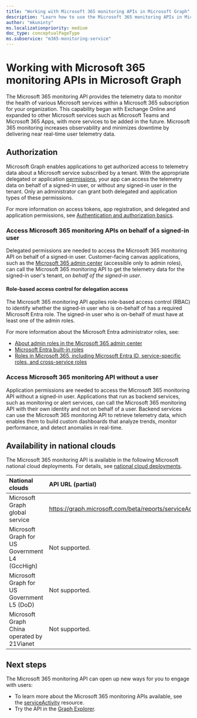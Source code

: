 ```yaml
---
title: "Working with Microsoft 365 monitoring APIs in Microsoft Graph"
description: "Learn how to use the Microsoft 365 monitoring APIs in Microsoft Graph to monitor the health of various Microsoft services for your organization."
author: "mkuninty"
ms.localizationpriority: medium
doc_type: conceptualPageType
ms.subservice: "m365-monitoring-service"
---
```


# Working with Microsoft 365 monitoring APIs in Microsoft Graph

The Microsoft 365 monitoring API provides the telemetry data to monitor the health of various Microsoft services within a Microsoft 365 subscription for your organization. This capability began with Exchange Online and expanded to other Microsoft services such as Microsoft Teams and Microsoft 365 Apps, with more services to be added in the future. Microsoft 365 monitoring increases observability and minimizes downtime by delivering near real-time user telemetry data.

## Authorization

Microsoft Graph enables applications to get authorized access to telemetry data about a Microsoft service subscribed by a tenant. With the appropriate delegated or application [permissions](/graph/permissions-reference#serviceactivity-exchangereadall), your app can access the telemetry data on behalf of a signed-in user, or without any signed-in user in the tenant. Only an administrator can grant both delegated and application types of these permissions.

For more information on access tokens, app registration, and delegated and application permissions, see [Authentication and authorization basics](/graph/auth/auth-concepts).

### Access Microsoft 365 monitoring APIs on behalf of a signed-in user

Delegated permissions are needed to access the Microsoft 365 monitoring API on behalf of a signed-in user. Customer-facing canvas applications, such as the [Microsoft 365 admin center](https://admin.microsoft.com/Adminportal/Home?source=applauncher#/homepage) (accessible only to admin roles), can call the Microsoft 365 monitoring API to get the telemetry data for the signed-in user's tenant, _on behalf of the signed-in user_.

#### Role-based access control for delegation access

The Microsoft 365 monitoring API applies role-based access control (RBAC) to identify whether the signed-in user who is on-behalf of has a required Microsoft Entra role. The signed-in user who is on-behalf of must have at least one of the admin roles.

For more information about the Microsoft Entra administrator roles, see:
* [About admin roles in the Microsoft 365 admin center](/microsoft-365/admin/add-users/about-admin-roles)
* [Microsoft Entra built-in roles](/entra/identity/role-based-access-control/permissions-reference)
* [Roles in Microsoft 365, including Microsoft Entra ID, service-specific roles, and cross-service roles](/azure/active-directory/roles/concept-understand-roles#how-azure-ad-roles-are-different-from-other-microsoft-365-roles)

### Access Microsoft 365 monitoring API without a user

Application permissions are needed to access the Microsoft 365 monitoring API without a signed-in user. Applications that run as backend services, such as monitoring or alert services, can call the Microsoft 365 monitoring API with their own identity and not on behalf of a user. Backend services can use the Microsoft 365 monitoring API to retrieve telemetry data, which enables them to build custom dashboards that analyze trends, monitor performance, and detect anomalies in real-time.

## Availability in national clouds

The Microsoft 365 monitoring API is available in the following Microsoft national cloud deployments. For details, see [national cloud deployments](/graph/deployments).

|National clouds|API URL (partial)|
|:--------------|:-----------------|
|Microsoft Graph global service| https://graph.microsoft.com/beta/reports/serviceActivity/|
|Microsoft Graph for US Government L4 (GccHigh)| Not supported.|
|Microsoft Graph for US Government L5 (DoD)| Not supported.|
|Microsoft Graph China operated by 21Vianet| Not supported.|

## Next steps

The Microsoft 365 monitoring API can open up new ways for you to engage with users:

- To learn more about the Microsoft 365 monitoring APIs available, see the [serviceActivity](../resources/serviceactivity.md) resource.
- Try the API in the [Graph Explorer](https://developer.microsoft.com/graph/graph-explorer).
